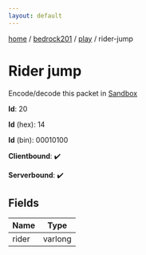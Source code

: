 ```yaml
---
layout: default
---
```


[home](/)  /  [bedrock201](/protocol/bedrock201)  /  [play](/protocol/bedrock201/play)  /  rider-jump

# Rider jump

Encode/decode this packet in [Sandbox](../../../sandbox/bedrock201#Play.RiderJump)

**Id**: 20

**Id** (hex): 14

**Id** (bin): 00010100

**Clientbound**: ✔️

**Serverbound**: ✔️

## Fields

Name | Type
---|---
rider | varlong
